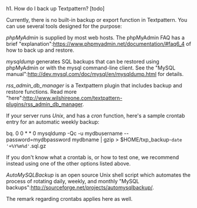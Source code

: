 h1. How do I back up Textpattern? [todo]

Currently, there is no built-in backup or export function in Textpattern.  You can use several tools designed for the purpose:

*phpMyAdmin* is supplied by most web hosts.  The phpMyAdmin FAQ has a brief "explanation":https://www.phpmyadmin.net/documentation/#faq6_4 of how to back up and restore.

*mysqldump* generates SQL backups that can be restored using phpMyAdmin or with the mysql command-line client.  See the "MySQL manual":http://dev.mysql.com/doc/mysql/en/mysqldump.html for details.

*rss_admin_db_manager* is a Textpattern plugin that includes backup and restore functions.  Read more "here":http://www.wilshireone.com/textpattern-plugins/rss_admin_db_manager.

If your server runs *Unix*, and has a *cron* function, here's a sample crontab entry for an automatic weekly backup:

bq. <notextile>0 0 * * 0     mysqldump -Qc -u mydbusername --password=mydbpassword mydbname | gzip > $HOME/txp_backup-`date '+%Y%m%d'`.sql.gz</notextile>

If you don't know what a crontab is, or how to test one, we recommend instead using one of the other options listed above. 

*AutoMySQLBackup* is an open source Unix shell script which automates the process of rotating daily, weekly, and monthly "MySQL backups":http://sourceforge.net/projects/automysqlbackup/.

The remark regarding crontabs applies here as well.